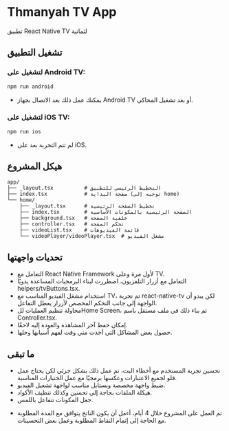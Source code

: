 # Thmanyah TV App

تطبيق React Native TV لثمانية


## تشغيل التطبيق

### لتشغيل على Android TV:
```bash
npm run android
```
* يمكنك عمل ذلك بعد الاتصال بجهاز Android TV أو بعد تشغيل المحاكي.

### لتشغيل على iOS TV:
```bash
npm run ios
```
* لم تتم التجربة بعد على iOS.

## هيكل المشروع

```
app/
├── _layout.tsx          # التخطيط الرئيسي للتطبيق
├── index.tsx            # صفحة البداية (توجيه إلى home)
└── home/
    ├── _layout.tsx      # تخطيط الصفحة الرئيسية
    ├── index.tsx        # الصفحة الرئيسية بالمكونات الأساسية
    ├── background.tsx   # خلفية الصفحة
    ├── controller.tsx   # تحكم الصفحة
    ├── videoList.tsx    # قائمة الفيديوهات
    └── videoPlayer/videoPlayer.tsx  # مشغل الفيديو
```

## تحديات واجهتها

- التعامل مع React Native Framework لأول مرة وعلى TV.
- التعامل مع أزرار التلفزيون، اضطررت لبناء البرمجيات المساعدة يدويًا helpers/tvButtons.tsx.
- استخدام مشغل الفيديو المناسب مع TV، تم تجربة react-native-tv لكن يبدو أن الواجهة إلى جانب التحكم المخصص لأزرار يعطل التفاعل.
- محاولة تنظيم العمليات للHome Screen، تم بناء ذلك في ملف مستقل باسم Controller.tsx.
- إمكان حفظ آخر المشاهدة والعودة إليه لاحقًا.
- حصول بعض المشاكل التي أخذت مني وقت لفهم أسبابها وحلها.

## ما تبقى
- تحسين تجربة المستخدم مع أخطاء البث، تم عمل ذلك بشكل جزئي لكن يحتاج عمل فلو لجميع الاعتبارات وعكسها برمجيًا مع عمل الختبارات المناسبة.
- ضبط واجهة مخصصة وبستايل مناسب لواجهة تشغيل الفيديو.
- هيكلة الملفات بحاجة إلى تحسين وكذلك تنظيف الأكواد.
- جعل المكونات تتفاعل باللمس.

* تم العمل على المشروع خلال 4 أيام، أءمل أن يكون الناتج يتوافق مع المدة المطلوبة مع الحاجة إلى إتمام النقاط المطلوبة وعمل بعض التحسينات.